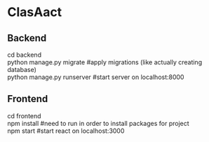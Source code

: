 # ClasAact

## Backend
cd backend  
python manage.py migrate #apply migrations (like actually creating database)  
python manage.py runserver #start server on localhost:8000  
  
## Frontend
cd frontend  
npm install #need to run in order to install packages for project  
npm start #start react on localhost:3000  
